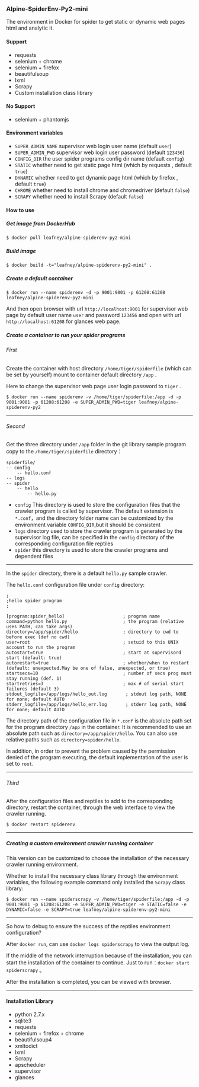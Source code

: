### Alpine-SpiderEnv-Py2-mini

The environment in Docker for spider to get static or dynamic web pages html and analytic it.

#### Support

* requests
* selenium + chrome
* selenium + firefox
* beautifulsoup
* lxml
* Scrapy
* Custom installation class library

#### No Support

* selenium + phantomjs

#### Environment variables

* `SUPER_ADMIN_NAME` supervisor web login user name (default `user`)
* `SUPER_ADMIN_PWD` supervisor web login user password (default `123456`)
* `CONFIG_DIR` the user spider programs config dir name (default `config`)
* `STATIC` whether need to get static page html (which by requests , default `true`)
* `DYNAMIC` whether need to get dynamic page html (which by firefox , default `true`)
* `CHROME` whether need to install chrome and chromedriver (default `false`)
* `SCRAPY` whether need to install Scrapy (default `false`)

#### How to use

##### Get image from DockerHub

```
$ docker pull leafney/alpine-spiderenv-py2-mini
```

##### Build image

```
$ docker build -t="leafney/alpine-spiderenv-py2-mini" .
```

##### Create a default container

```
$ docker run --name spiderenv -d -p 9001:9001 -p 61208:61208 leafney/alpine-spiderenv-py2-mini
```

And then open browser with url `http://localhost:9001` for supervisor web page by default user name `user` and password `123456` and open with url `http://localhost:61208` for glances web page.

##### Create a container to run your spider programs

###### First

Create the container with host directory `/home/tiger/spiderfile` (which can be set by yourself) mount to container default directory `/app` .

Here to change the supervisor web page user login password to `tiger` .

```
$ docker run --name spiderenv -v /home/tiger/spiderfile:/app -d -p 9001:9001 -p 61208:61208 -e SUPER_ADMIN_PWD=tiger leafney/alpine-spiderenv-py2
```

***
###### Second

Get the three directory under `/app` folder in the git library sample program copy to the `/home/tiger/spiderfile` directory：

```
spiderfile/
-- config
    -- hello.conf
-- logs
-- spider
    -- hello
        -- hello.py
```

* `config` This directory is used to store the configuration files that the crawler program is called by supervisor. The default extension is `*.conf`，and the directory folder name can be customized by the environment variable `CONFIG_DIR`,but it should be consistent
* `logs` directory used to store the crawler program is generated by the supervisor log file, can be specified in the `config` directory of the corresponding configuration file reptiles
* `spider` this directory is used to store the crawler programs and dependent files

***

In the `spider` directory, there is a default `hello.py` sample crawler.

The `hello.conf` configuration file under `config` directory:

```
;
;hello spider program
;

[program:spider_hello]   		            ; program name
command=python hello.py     				; the program (relative uses PATH, can take args)
directory=/app/spider/hello 	            ; directory to cwd to before exec (def no cwd)
user=root	  								; setuid to this UNIX account to run the program
autostart=true                           	; start at supervisord start (default: true)
autorestart=true                         	; whether/when to restart (default: unexpected.May be one of false, unexpected, or true)
startsecs=10  								; number of secs prog must stay running (def. 1)
startretries=3                              ; max # of serial start failures (default 3)
stdout_logfile=/app/logs/hello_out.log       ; stdout log path, NONE for none; default AUTO
stderr_logfile=/app/logs/hello_err.log       ; stderr log path, NONE for none; default AUTO
```

The directory path of the configuration file in `*.conf` is the absolute path set for the program directory `/app` in the container. It is recommended to use an absolute path such as `directory=/app/spider/hello`. You can also use relative paths such as `directory=spider/hello`.

In addition, in order to prevent the problem caused by the permission denied of the program executing, the default implementation of the user is set to `root`.

***

###### Third

After the configuration files and reptiles to add to the corresponding directory, restart the container, through the web interface to view the crawler running.

```
$ docker restart spiderenv
```

***

##### Creating a custom environment crawler running container

This version can be customized to choose the installation of the necessary crawler running environment.

Whether to install the necessary class library through the environment variables, the following example command only installed the `Scrapy` class library:

```
$ docker run --name spiderscrapy -v /home/tiger/spiderfile:/app -d -p 9001:9001 -p 61208:61208 -e SUPER_ADMIN_PWD=tiger -e STATIC=false -e DYNAMIC=false -e SCRAPY=true leafney/alpine-spiderenv-py2-mini
```

***

So how to debug to ensure the success of the reptiles environment configuration?

After `docker run`, can use `docker logs spiderscrapy` to view the output log.

If the middle of the network interruption because of the installation, you can start the installation of the container to continue. Just to run：`docker start spiderscrapy` 。

After the installation is completed, you can be viewed with browser.

***

#### Installation Library

* python 2.7.x
* sqlite3
* requests
* selenium + firefox + chrome
* beautifulsoup4
* xmltodict
* lxml
* Scrapy
* apscheduler
* supervisor
* glances
